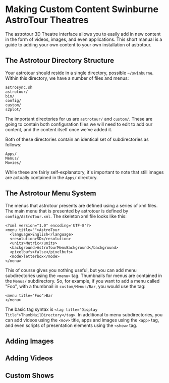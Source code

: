 # Making Custom Content Swinburne AstroTour Theatres
The astrotour 3D Theatre interface allows you to easily add in new content in
the form of videos, images, and even applications.  This short manual is a
guide to adding your own content to your own installation of astrotour.

## The Astrotour Directory Structure
Your astrotour should reside in a single directory, possible `~/swinburne`.
Within this directory, we have a number of files and menus:

```
astrosync.sh
astrotour/
bin/
config/
custom/
s2plot/
```
The important directories for us are `astrotour/` and `custom/`.  These are
going to contain both configuration files we will need to edit to add our
content, and the content itself once we've added it.

Both of these directories contain an identical set of subdirectories as
follows:

```
Apps/
Menus/
Movies/
```
While these are fairly self-explanatory, it's important to note that still 
images are actually contained in the `Apps/` directory.
## The Astrotour Menu System
The menus that astrotour presents are defined using a series of xml files.  
The main menu that is presented by astrotour is defined by `config/AstroTour.xml`.
The skeleton xml file looks like this:

```
<?xml version="1.0" encoding='UTF-8'?>
<menu title="">AstroTour
  <language>English</language>
  <resolution>SD</resolution>
  <units>Metric</units>
  <background>AstroTourMenuBackground</background>
  <pixelbufs>false</pixelbufs>
  <mode>letterbox</mode>
</menu>
```

This of course gives you nothing useful, but you can add menu subdirectories
using the `<menu>` tag.  Thumbnails for menus are contained in the `Menus/`
subdirectory.  So, for example, if you want to add a menu called "Foo", with a
thumbnail in `custom/Menus/Bar`, you would use the tag:

```
<menu title="Foo">Bar
</menu>
```
The basic tag syntax is `<tag title="Display Title">ThumbNailDirectory</tag>`.
In additional to menu subdirectories, you can add videos using the `<mov>`
title, apps and images using the `<app>` tag, and even scripts of presentation
elements using the `<show>` tag.
## Adding Images
## Adding Videos
## Custom Shows
